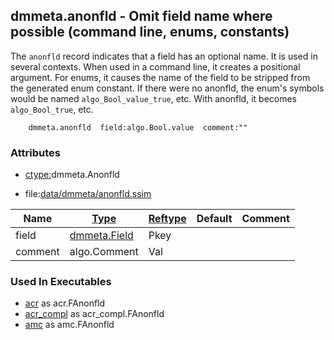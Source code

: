## dmmeta.anonfld - Omit field name where possible (command line, enums, constants)
<a href="#dmmeta-anonfld"></a>

The `anonfld` record indicates that a field has an optional name.
It is used in several contexts. When used in a command line, it creates a positional argument.
For enums, it causes the name of the field to be stripped from the generated enum constant.
If there were no anonfld,
the enum's symbols would be named `algo_Bool_value_true`, etc. With anonfld, it becomes `algo_Bool_true`,
etc.

```
    dmmeta.anonfld  field:algo.Bool.value  comment:""
```

### Attributes
<a href="#attributes"></a>
* [ctype:](/txt/ssimdb/dmmeta/ctype.md)dmmeta.Anonfld

* file:[data/dmmeta/anonfld.ssim](/data/dmmeta/anonfld.ssim)

|Name|[Type](/txt/ssimdb/dmmeta/ctype.md)|[Reftype](/txt/ssimdb/dmmeta/reftype.md)|Default|Comment|
|---|---|---|---|---|
|field|[dmmeta.Field](/txt/ssimdb/dmmeta/field.md)|Pkey|
|comment|algo.Comment|Val|

### Used In Executables
<a href="#used-in-executables"></a>
* [acr](/txt/exe/acr/README.md) as acr.FAnonfld
* [acr_compl](/txt/exe/acr_compl/README.md) as acr_compl.FAnonfld
* [amc](/txt/exe/amc/README.md) as amc.FAnonfld

